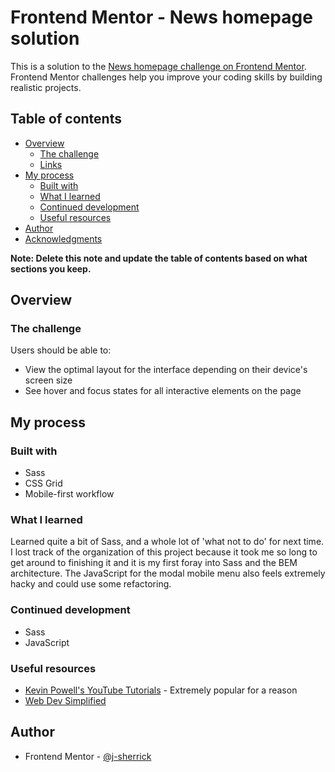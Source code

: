 # Frontend Mentor - News homepage solution

This is a solution to the [News homepage challenge on Frontend Mentor](https://www.frontendmentor.io/challenges/news-homepage-H6SWTa1MFl). Frontend Mentor challenges help you improve your coding skills by building realistic projects. 

## Table of contents

- [Overview](#overview)
  - [The challenge](#the-challenge)
  - [Links](#links)
- [My process](#my-process)
  - [Built with](#built-with)
  - [What I learned](#what-i-learned)
  - [Continued development](#continued-development)
  - [Useful resources](#useful-resources)
- [Author](#author)
- [Acknowledgments](#acknowledgments)

**Note: Delete this note and update the table of contents based on what sections you keep.**

## Overview

### The challenge

Users should be able to:

- View the optimal layout for the interface depending on their device's screen size
- See hover and focus states for all interactive elements on the page

## My process

### Built with

- Sass
- CSS Grid
- Mobile-first workflow

### What I learned

Learned quite a bit of Sass, and a whole lot of 'what not to do' for next time. I lost track of the organization of this project because it took me so long to get around to finishing it and it is my first foray into Sass and the BEM architecture. The JavaScript for the modal mobile menu also feels extremely hacky and could use some refactoring.

### Continued development

- Sass
- JavaScript

### Useful resources

- [Kevin Powell's YouTube Tutorials](https://www.youtube.com/@KevinPowell) - Extremely popular for a reason
- [Web Dev Simplified](https://www.youtube.com/@WebDevSimplified) 

## Author

- Frontend Mentor - [@j-sherrick](https://www.frontendmentor.io/profile/j-sherrick)